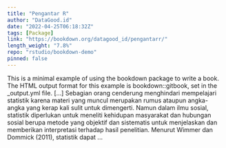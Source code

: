 ```yaml
---
title: "Pengantar R"
author: "DataGood.id"
date: "2022-04-25T06:18:32Z"
tags: [Package]
link: "https://bookdown.org/datagood_id/pengantarr/"
length_weight: "7.8%"
repo: "rstudio/bookdown-demo"
pinned: false
---
```


This is a minimal example of using the bookdown package to write a book. The HTML output format for this example is bookdown::gitbook, set in the _output.yml file. [...] Sebagian orang cenderung menghindari mempelajari statistik karena materi yang muncul merupakan rumus ataupun angka-angka yang kerap kali sulit untuk dimengerti. Namun dalam ilmu sosial, statistik diperlukan untuk meneliti kehidupan masyarakat dan hubungan sosial berupa metode yang objektif dan sistematis untuk menjelaskan dan memberikan interpretasi terhadap hasil penelitian. Menurut Wimmer dan Dommick (2011), statistik dapat  ...
